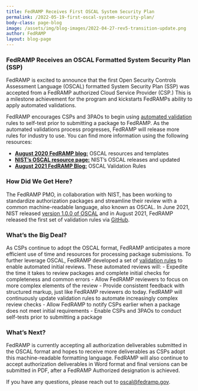 ```yaml
---
title: FedRAMP Receives First OSCAL System Security Plan
permalink: /2022-05-19-first-oscal-system-security-plan/
body-class: page-blog
image: /assets/img/blog-images/2022-04-27-rev5-transition-update.png
author: FedRAMP
layout: blog-page
---
```


<h3>FedRAMP Receives an OSCAL Formatted System Security Plan (SSP)</h3>
FedRAMP is excited to announce that the first Open Security Controls Assessment Language (OSCAL) formatted System Security Plan (SSP) was accepted from a FedRAMP authorized Cloud Service Provider (CSP.) This is a milestone achievement for the program and kickstarts FedRAMPs ability to apply automated validations. 

FedRAMP encourages CSPs and 3PAOs to begin using <a href="https://www.fedramp.gov/2021-12-21-FedRAMP-Publishes-Draft-Rev-5-Baselines/" target="_blank" rel="noopener noreferrer">automated validation</a> rules to self-test prior to submitting a package to FedRAMP. As the automated validations process progresses, FedRAMP will release more rules for industry to use. You can find more information using the following resources: 
- **<a href="https://www.fedramp.gov/2021-12-21-FedRAMP-Publishes-Draft-Rev-5-Baselines/" target="_blank" rel="noopener noreferrer">August 2020 FedRAMP blog:</a>** OSCAL resources and templates
- **<a href="https://github.com/usnistgov/OSCAL/releases" target="_blank" rel="noopener noreferrer">NIST’s OSCAL resource page:</a>**  NIST’s OSCAL releases and updated
- **<a href="https://www.fedramp.gov/blog/2021-08-12/FedRAMP-Releases-OSCAL-Validations/" target="_blank" rel="noopener noreferrer">August 2021 FedRAMP Blog:</a>** OSCAL Validation Rules

<h3>How Did We Get Here?</h3> 
The FedRAMP PMO, in collaboration with NIST, has been working to standardize authorization packages and streamline their review with a common machine-readable language, also known as OSCAL. In June 2021, NIST released <a href="https://github.com/usnistgov/OSCAL/releases/tag/v1.0.0" rel="noopener noreferrer">version 1.0.0 of OSCAL</a> and in August 2021, FedRAMP released the first set of validation rules via <a href="https://github.com/GSA/fedramp-automation/tree/master/src/validations#what-is-this" rel="noopener noreferrer">GitHub</a>. 

<h3> What’s the Big Deal?</h3>  
As CSPs continue to adopt the OSCAL format, FedRAMP anticipates a more efficient use of time and resources for processing package submissions. To further leverage OSCAL, FedRAMP developed a set of <a href="https://github.com/GSA/fedramp-automation/tree/master/src/validations#what-is-this">validation rules</a> to enable automated initial reviews. These automated reviews will: 
- Expedite the time it takes to review packages and complete initial checks for completeness  and common errors 
- Allow FedRAMP reviewers to focus on more complex elements of the review 
- Provide consistent feedback with structured markup, just like FedRAMP reviewers do today. FedRAMP will continuously update validation rules to automate increasingly complex review checks
- Allow FedRAMP to notify CSPs earlier when a package does not meet initial requirements
- Enable CSPs and 3PAOs to conduct self-tests prior to submitting a package

<h3>What’s Next?</h3> 
FedRAMP is currently accepting all authorization deliverables submitted in the OSCAL format and hopes to receive more deliverables as CSPs adopt this machine-readable formatting language. FedRAMP will also continue to accept authorization deliverables in Word format and final versions can be submitted in PDF, after a FedRAMP Authorized designation is achieved.

If you have any questions, please reach out to <a href="mailto:oscal@fedramp.gov">oscal@fedramp.gov</a>. 
